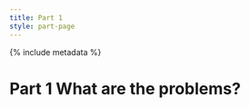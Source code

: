 ```yaml
---
title: Part 1
style: part-page
---
```


{% include metadata %}

# **Part 1** What are the problems?
